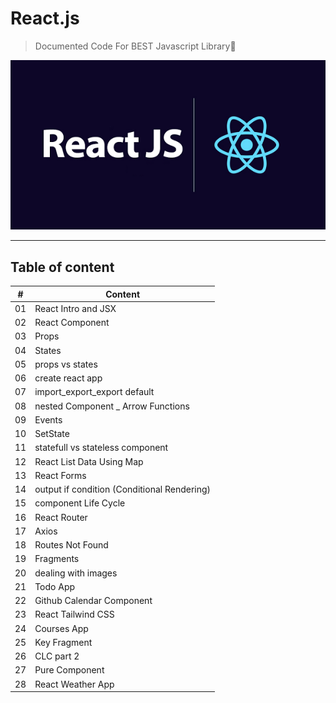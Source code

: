 # React.js 
> Documented Code For BEST Javascript Library🔵

<p align="center">
  <img src='img.png'>
</p>

<hr>

## Table of content

| #  | Content |
|----|---------|
| 01 | React Intro and JSX|
| 02 |   React Component|  
| 03 |   Props|  
| 04 | States|
| 05 | props vs states|
| 06 | create react app|
| 07 | import_export_export default|
| 08 | nested Component _ Arrow Functions|
| 09 | Events|
| 10 | SetState|
| 11 | statefull vs stateless component|
| 12 | React List Data Using Map |
| 13 | React Forms|
| 14 | output if condition (Conditional Rendering) |
| 15 | component Life Cycle|
| 16 | React Router|
| 17 | Axios|
| 18 | Routes Not Found|
| 19 | Fragments|
| 20 | dealing with images|
| 21 | Todo App|
| 22 | Github Calendar Component|
| 23 | React Tailwind CSS|
| 24 | Courses App|
| 25 | Key Fragment |
| 26 | CLC part 2|
| 27 | Pure Component |
| 28 | React Weather App |
